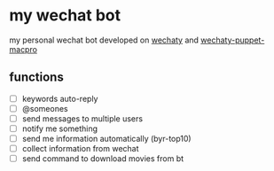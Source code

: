 # my wechat bot
my personal wechat bot developed on [wechaty](https://github.com/wechaty/wechaty) and [wechaty-puppet-macpro](https://github.com/juzibot/wechaty-puppet-macpro)

## functions
- [ ] keywords auto-reply
- [ ] @someones 
- [ ] send messages to multiple users
- [ ] notify me something
- [ ] send me information automatically (byr-top10)
- [ ] collect information from wechat
- [ ] send command to download movies from bt